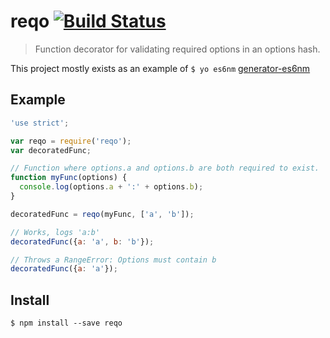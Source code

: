 # reqo [![Build Status](https://travis-ci.org/CascadeEnergy/reqo.svg?branch=master)](https://travis-ci.org/CascadeEnergy/reqo)

> Function decorator for validating required options in an options hash.

This project mostly exists as an example of `$ yo es6nm` [generator-es6nm](https://www.npmjs.com/package/generator-es6nm)

## Example

```javascript
'use strict';

var reqo = require('reqo');
var decoratedFunc;

// Function where options.a and options.b are both required to exist.
function myFunc(options) {
  console.log(options.a + ':' + options.b);
}

decoratedFunc = reqo(myFunc, ['a', 'b']);

// Works, logs 'a:b'
decoratedFunc({a: 'a', b: 'b'});

// Throws a RangeError: Options must contain b
decoratedFunc({a: 'a'});
```

## Install

```
$ npm install --save reqo
```
